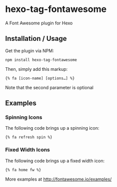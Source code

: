 hexo-tag-fontawesome
====================

A Font Awesome plugin for Hexo

## Installation / Usage
Get the plugin via NPM:
```
npm install hexo-tag-fontawesome
```

Then, simply add this markup:

```
{% fa [icon-name] [options…] %}
```
Note that the second parameter is optional

## Examples
### Spinning Icons
The following code brings up a spinning icon:
```
{% fa refresh spin %}
```

### Fixed Width Icons
The following code brings up a fixed width icon:
```
{% fa home fw %}
```

More examples at http://fontawesome.io/examples/
